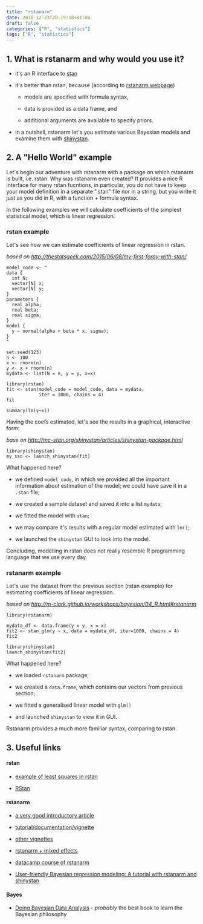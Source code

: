 ```yaml
---
title: "rstanarm"
date: 2018-12-23T20:19:18+01:00
draft: false
categories: ["R", "statistics"]
tags: ["R", "statistics"]
---
```


## 1. What is rstanarm and why would you use it?

* it's an R interface to [stan](https://mc-stan.org/)

* it's better than rstan, because (according to [rstanarm webpage](https://mc-stan.org/users/interfaces/rstanarm))

    * models are specified with formula syntax,

    * data is provided as a data frame, and

    * additional arguments are available to specify priors.

* in a nutshell, rstanarm let's you estimate various Bayesian models and examine them with [shinystan](https://mc-stan.org/users/interfaces/shinystan).

## 2. A "Hello World" example

Let's begin our adventure with rstanarm with a package on which rstanarm is built, i.e. rstan. Why was rstanarm even created? It provides a nice R interface for many rstan fucntions, in particular, you do not have to keep your model definition in a separate ".stan" file nor in a string, but you write it just as you did in R, with a function + formula syntax. 

In the following examples we will calculate coefficients of the simplest statistical model, which is linear regression.

### rstan example

Let's see how we can estimate coefficients of linear regression in rstan.

*based on http://thestatsgeek.com/2015/06/08/my-first-foray-with-stan/*

```
model_code <- "
data {
  int N;
  vector[N] x;
  vector[N] y;
}
parameters {
  real alpha;
  real beta;
  real sigma;
}
model {
  y ~ normal(alpha + beta * x, sigma);
}
"

set.seed(123)
n <- 100
x <- rnorm(n)
y <- x + rnorm(n)
mydata <- list(N = n, y = y, x=x)

library(rstan)
fit <- stan(model_code = model_code, data = mydata, 
            iter = 1000, chains = 4)
fit

summary(lm(y~x))
```

Having the coefs estimated, let's see the results in a graphical, interactive form:

*base on http://mc-stan.org/shinystan/articles/shinystan-package.html*

```
library(shinystan)
my_sso <- launch_shinystan(fit)
```

What happened here?

* we defined `model_code`, in which we provided all the important information about estimation of the model; we could have save it in a `.stan` file;

* we created a sample dataset and saved it into a list `mydata`;

* we fitted the model with `stan`;

* we may compare it's results with a regular model estimated with `lm()`;

* we launched the `shinystan` GUI to look into the model.

Concluding, modelling in rstan does not really resemble R programming language that we use every day.

### rstanarm example

Let's use the dataset from the previous section (rstan example) for estimating coefficients of linear regression.

*based on http://m-clark.github.io/workshops/bayesian/04_R.html#rstanarm*

```
library(rstanarm)

mydata_df <- data.frame(y = y, x = x)
fit2 <- stan_glm(y ~ x, data = mydata_df, iter=1000, chains = 4)
fit2

library(shinystan)
launch_shinystan(fit2)
```

What happened here?

* we loaded `rstanarm` package;

* we created a `data.frame`, which contains our vectors from previous section;

* we fitted a generalised linear model with `glm()`

* and launched `shinystan` to view it in GUI.

Rstanarm provides a much more familiar syntax, comparing to rstan.

## 3. Useful links

#### rstan

* [example of least squares in rstan](http://thestatsgeek.com/2015/06/08/my-first-foray-with-stan/)

* [RStan](https://mc-stan.org/users/interfaces/rstan.html)

#### rstanarm

* [a very good introductory article](http://m-clark.github.io/workshops/bayesian/04_R.html#rstanarm)

* [tutorial/documentation/vignette](https://cran.r-project.org/web/packages/rstanarm/vignettes/rstanarm.html)

* [other vignettes](http://mc-stan.org/rstanarm/articles/)

* [rstanarm + mixed effects](http://kemacdonald.com/materials/langcog_rstanarm_tutorial_sleep.nb.html)

* [datacamp course of rstanarm](https://www.datacamp.com/courses/bayesian-regression-modeling-with-rstanarm)

* [User-friendly Bayesian regression modeling: A tutorial with rstanarm and shinystan](http://www.tqmp.org/RegularArticles/vol14-2/p099/p099.pdf)

#### Bayes

* [Doing Bayesian Data Analysis](https://www.goodreads.com/book/show/9003187-doing-bayesian-data-analysis) - *probably* the best book to learn the Bayesian philosophy
